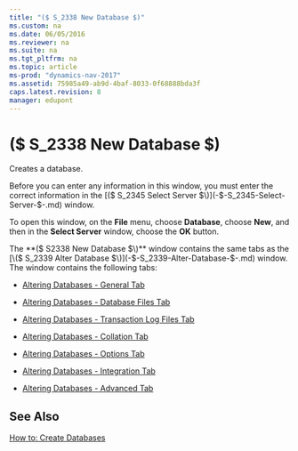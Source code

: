 ```yaml
---
title: "($ S_2338 New Database $)"
ms.custom: na
ms.date: 06/05/2016
ms.reviewer: na
ms.suite: na
ms.tgt_pltfrm: na
ms.topic: article
ms-prod: "dynamics-nav-2017"
ms.assetid: 75985a49-ab9d-4baf-8033-0f68888bda3f
caps.latest.revision: 8
manager: edupont
---
```

# ($ S_2338 New Database $)
Creates a database.  

 Before you can enter any information in this window, you must enter the correct information in the [\($ S\_2345 Select Server $\)](-$-S_2345-Select-Server-$-.md) window.  

 To open this window, on the **File** menu, choose **Database**, choose **New**, and then in the **Select Server** window, choose the **OK** button.  

 The **\($ S2338 New Database $\)** window contains the same tabs as the [\($ S\_2339 Alter Database $\)](-$-S_2339-Alter-Database-$-.md) window. The window contains the following tabs:  

-   [Altering Databases \- General Tab](Altering-Databases---General-Tab.md)  

-   [Altering Databases \- Database Files Tab](Altering-Databases---Database-Files-Tab.md)  

-   [Altering Databases \- Transaction Log Files Tab](Altering-Databases---Transaction-Log-Files-Tab.md)  

-   [Altering Databases \- Collation Tab](Altering-Databases---Collation-Tab.md)  

-   [Altering Databases \- Options Tab](Altering-Databases---Options-Tab.md)  

-   [Altering Databases \- Integration Tab](Altering-Databases---Integration-Tab.md)  

-   [Altering Databases \- Advanced Tab](Altering-Databases---Advanced-Tab.md)  

## See Also  
 [How to: Create Databases](dynamics-nav/How%20to:%20Create%20Databases.md)
